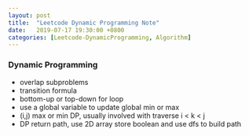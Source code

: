 ```yaml
---
layout: post
title:  "Leetcode Dynamic Programming Note"
date:   2019-07-17 19:30:00 +0800
categories: [Leetcode-DynamicProgramming, Algorithm]
---
```

### Dynamic Programming
- overlap subproblems
- transition formula
- bottom-up or top-down for loop
- use a global variable to update global min or max
- (i,j) max or min DP, usually involved with traverse i < k < j
- DP return path, use 2D array store boolean and use dfs to build path
